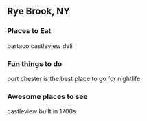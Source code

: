 ## Rye Brook, NY


### Places to Eat
bartaco
castleview deli

### Fun things to do
port chester is the best place to go for nightlife

### Awesome places to see
castleview built in 1700s

